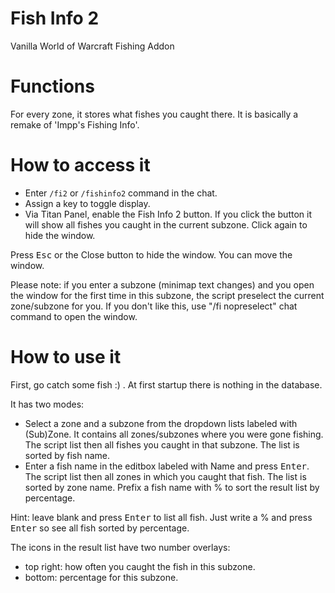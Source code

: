 # Fish Info 2
Vanilla World of Warcraft Fishing Addon 

# Functions
For every zone, it stores what fishes you caught there. It is basically a remake of 'Impp's Fishing Info'.

# How to access it
* Enter <code>/fi2</code> or <code>/fishinfo2</code> command in the chat.
* Assign a key to toggle display.
* Via Titan Panel, enable the Fish Info 2 button. If you click the button it will show all fishes you caught in the current subzone. Click again to hide the window. 

Press <kbd>Esc</kbd> or the Close button to hide the window. You can move the window. 

Please note: if you enter a subzone (minimap text changes) and you open the window for the first time in this subzone, the script preselect the current zone/subzone for you. If you don't like this, use "/fi nopreselect" chat command to open the window.

# How to use it
First, go catch some fish :) . At first startup there is nothing in the database.

It has two modes:
* Select a zone and a subzone from the dropdown lists labeled with (Sub)Zone. It contains all zones/subzones where you were gone fishing. The script list then all fishes you caught in that subzone. The list is sorted by fish name.
* Enter a fish name in the editbox labeled with Name and press <kbd>Enter</kbd>. The script list then all zones in which you caught that fish. The list is sorted by zone name. Prefix a fish name with % to sort the result list by percentage. 

Hint: leave blank and press <kbd>Enter</kbd> to list all fish. Just write a % and press <kbd>Enter</kbd> so see all fish sorted by percentage.

The icons in the result list have two number overlays:
* top right: how often you caught the fish in this subzone.
* bottom: percentage for this subzone.
